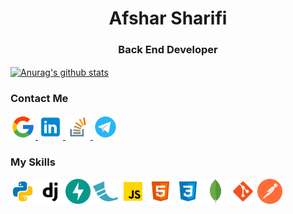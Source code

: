 <h1 align="center">Afshar Sharifi</h1>
<h3 align="center">Back End Developer</h3>

<!-- <ul>
    <li>🔭 I’m currently working on <b>Ketabio</b></li>
    <li>🌱 I’m currently learning <b>FastAPI</b></li>
    <li>💬 Ask me about <b>Python</b> - <b>Django</b></li>
    <li>📫 How to reach me: <b><a href="afsharsharifi2020@gmail.com">afsharsharifi2020@gmail.com</a></b></li>
</ul> -->

<a href="https://github.com/anuraghazra/github-readme-stats">
    <img align="center" src="https://github-readme-stats.vercel.app/api?username=afsharsharifi&show_icons=true&theme=transparent" alt="Anurag's github stats" />
</a>

<h3>Contact Me</h3>
<p>
    <a href="mailto:afsharsharifi2020@gmail.com" target="blank">
        <img src="./icons/gmail.svg" alt="Afshar Sharifi" height="40" width="40"/>
    </a>
    <a href="https://linkedin.com/in/afsharsharifi" target="blank">
        <img src="./icons/linkedin.svg" alt="Afshar Sharifi" height="40" width="40" />
    </a>
    <a href="https://stackoverflow.com/users/13569971/afshar-sharifi" target="blank">
        <img src="./icons/stack-overflow.svg" alt="Afshar Sharifi" height="40" width="40" />
    </a>
    <a href="https://t.me/afshar_sharifi" target="blank">
        <img src="./icons/telegram.svg" alt="Afshar Sharifi" height="40" width="40" />
    </a>
</p>

<h3>My Skills</h3>
<p>
    <img src="./icons/python.svg" alt="python" title="Python" width="40" height="40" />
    <img src="./icons/django.svg" alt="django" title="Django" width="40" height="40" />
    <img src="./icons/fastapi.svg" alt="fastapi" title="FastAPI" width="40" height="40" />
    <img src="./icons/flask.png" alt="flask" title="Flask" width="40" height="40" />
    <img src="./icons/javascript.svg" alt="javascript" title="JavaScript" width="40" height="40" />
    <img src="./icons/html-5.svg" alt="html" title="HTML" width="40" height="40" />
    <img src="./icons/css3.svg" alt="css" title="CSS" width="40" height="40" />
    <img src="./icons/mongodb.svg" alt="mongodb" title="MongoDB" width="40" height="40" />
    <img src="./icons/git.svg" alt="git" title="Git" width="40" height="40" />
    <img src="./icons/postman.svg" alt="postman" title="Postman" width="40" height="40" />
</p>
